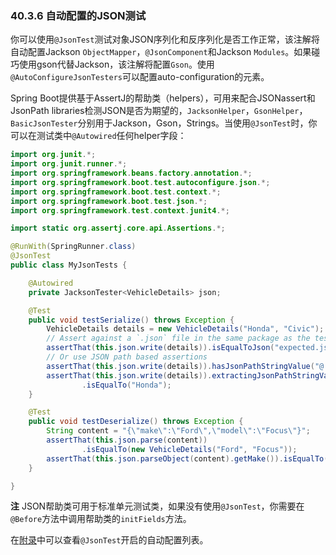 ### 40.3.6 自动配置的JSON测试
你可以使用`@JsonTest`测试对象JSON序列化和反序列化是否工作正常，该注解将自动配置Jackson `ObjectMapper`，`@JsonComponent`和Jackson `Modules`。如果碰巧使用gson代替Jackson，该注解将配置`Gson`。使用`@AutoConfigureJsonTesters`可以配置auto-configuration的元素。

Spring Boot提供基于AssertJ的帮助类（helpers），可用来配合JSONassert和JsonPath libraries检测JSON是否为期望的，`JacksonHelper`，`GsonHelper`，`BasicJsonTester`分别用于Jackson，Gson，Strings。当使用`@JsonTest`时，你可以在测试类中`@Autowired`任何helper字段：
```java
import org.junit.*;
import org.junit.runner.*;
import org.springframework.beans.factory.annotation.*;
import org.springframework.boot.test.autoconfigure.json.*;
import org.springframework.boot.test.context.*;
import org.springframework.boot.test.json.*;
import org.springframework.test.context.junit4.*;

import static org.assertj.core.api.Assertions.*;

@RunWith(SpringRunner.class)
@JsonTest
public class MyJsonTests {

    @Autowired
    private JacksonTester<VehicleDetails> json;

    @Test
    public void testSerialize() throws Exception {
        VehicleDetails details = new VehicleDetails("Honda", "Civic");
        // Assert against a `.json` file in the same package as the test
        assertThat(this.json.write(details)).isEqualToJson("expected.json");
        // Or use JSON path based assertions
        assertThat(this.json.write(details)).hasJsonPathStringValue("@.make");
        assertThat(this.json.write(details)).extractingJsonPathStringValue("@.make")
                .isEqualTo("Honda");
    }

    @Test
    public void testDeserialize() throws Exception {
        String content = "{\"make\":\"Ford\",\"model\":\"Focus\"}";
        assertThat(this.json.parse(content))
                .isEqualTo(new VehicleDetails("Ford", "Focus"));
        assertThat(this.json.parseObject(content).getMake()).isEqualTo("Ford");
    }

}
```
**注** JSON帮助类可用于标准单元测试类，如果没有使用`@JsonTest`，你需要在`@Before`方法中调用帮助类的`initFields`方法。

在[附录](http://docs.spring.io/spring-boot/docs/1.4.1.RELEASE/reference/htmlsingle/#test-auto-configuration)中可以查看`@JsonTest`开启的自动配置列表。
